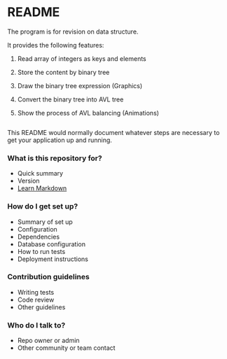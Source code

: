 # README #

The program is for revision on data structure.

It provides the following features:

1. Read array of integers as keys and elements

2. Store the content by binary tree

3. Draw the binary tree expression (Graphics)

4. Convert the binary tree into AVL tree

5. Show the process of AVL balancing (Animations)


```
```

This README would normally document whatever steps are necessary to get your application up and running.

### What is this repository for? ###

* Quick summary
* Version
* [Learn Markdown](https://bitbucket.org/tutorials/markdowndemo)

### How do I get set up? ###

* Summary of set up
* Configuration
* Dependencies
* Database configuration
* How to run tests
* Deployment instructions

### Contribution guidelines ###

* Writing tests
* Code review
* Other guidelines

### Who do I talk to? ###

* Repo owner or admin
* Other community or team contact
